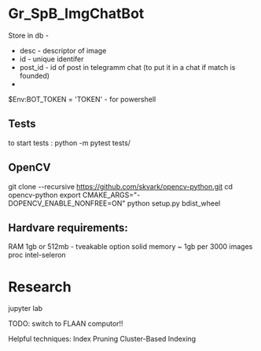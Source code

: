 # Gr_SpB_ImgChatBot


Store in db - 
 * desc - descriptor of image
 * id - unique identifer
 * post_id - id of post in telegramm chat (to put it in a chat if match is founded)
 * 

 $Env:BOT_TOKEN = 'TOKEN' - for powershell

## Tests

to start tests : python -m pytest tests/

## OpenCV

git clone --recursive https://github.com/skvark/opencv-python.git
cd opencv-python
export CMAKE_ARGS="-DOPENCV_ENABLE_NONFREE=ON"
python setup.py bdist_wheel

## Hardvare requirements:
RAM 1gb or 512mb - tveakable option
solid memory ~ 1gb per 3000 images
proc intel-seleron


# Research
jupyter lab

TODO: switch to FLAAN computor!!

Helpful techniques:
    Index Pruning
    Cluster-Based Indexing